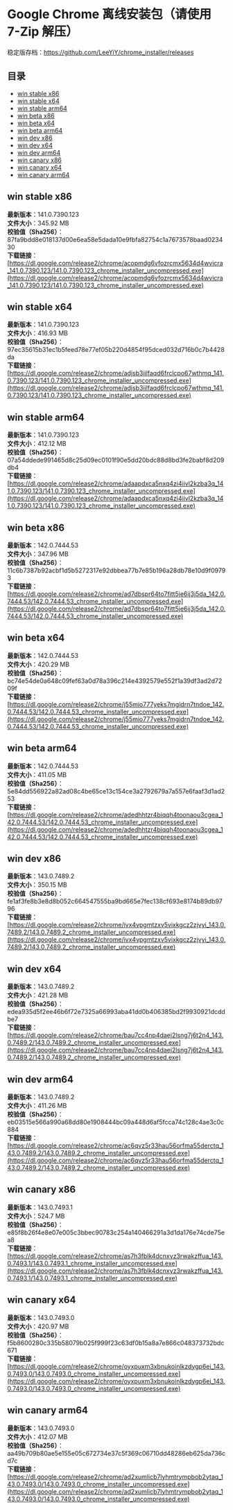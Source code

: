 # Google Chrome 离线安装包（请使用 7-Zip 解压）
稳定版存档：<https://github.com/LeeYiY/chrome_installer/releases>

## 目录
* [win stable x86](https://github.com/LeeYiY/chrome_installer?tab=readme-ov-file#win-stable-x86)
* [win stable x64](https://github.com/LeeYiY/chrome_installer?tab=readme-ov-file#win-stable-x64)
* [win stable arm64](https://github.com/LeeYiY/chrome_installer?tab=readme-ov-file#win-stable-arm64)
* [win beta x86](https://github.com/LeeYiY/chrome_installer?tab=readme-ov-file#win-beta-x86)
* [win beta x64](https://github.com/LeeYiY/chrome_installer?tab=readme-ov-file#win-beta-x64)
* [win beta arm64](https://github.com/LeeYiY/chrome_installer?tab=readme-ov-file#win-beta-arm64)
* [win dev x86](https://github.com/LeeYiY/chrome_installer?tab=readme-ov-file#win-dev-x86)
* [win dev x64](https://github.com/LeeYiY/chrome_installer?tab=readme-ov-file#win-dev-x64)
* [win dev arm64](https://github.com/LeeYiY/chrome_installer?tab=readme-ov-file#win-dev-arm64)
* [win canary x86](https://github.com/LeeYiY/chrome_installer?tab=readme-ov-file#win-canary-x86)
* [win canary x64](https://github.com/LeeYiY/chrome_installer?tab=readme-ov-file#win-canary-x64)
* [win canary arm64](https://github.com/LeeYiY/chrome_installer?tab=readme-ov-file#win-canary-arm64)

## win stable x86
**最新版本**：141.0.7390.123  
**文件大小**：345.92 MB  
**校验值（Sha256）**：87fa9bdd8e018137d00e6ea58e5dada10e9fbfa82754c1a7673578baad023430  
**下载链接**：[https://dl.google.com/release2/chrome/acopmdg6vfozrcmx5634d4wvicra_141.0.7390.123/141.0.7390.123_chrome_installer_uncompressed.exe](https://dl.google.com/release2/chrome/acopmdg6vfozrcmx5634d4wvicra_141.0.7390.123/141.0.7390.123_chrome_installer_uncompressed.exe)  

## win stable x64
**最新版本**：141.0.7390.123  
**文件大小**：416.93 MB  
**校验值（Sha256）**：97ec35615b31ec1b5feed78e77ef05b220d4854f95dced032d716b0c7b4428da  
**下载链接**：[https://dl.google.com/release2/chrome/adjsb3iilfaqd6frclcpo67wthmq_141.0.7390.123/141.0.7390.123_chrome_installer_uncompressed.exe](https://dl.google.com/release2/chrome/adjsb3iilfaqd6frclcpo67wthmq_141.0.7390.123/141.0.7390.123_chrome_installer_uncompressed.exe)  

## win stable arm64
**最新版本**：141.0.7390.123  
**文件大小**：412.12 MB  
**校验值（Sha256）**：07a54ddede991465d8c25d09ec0101f90e5dd20bdc88d8bd3fe2babf8d209db4  
**下载链接**：[https://dl.google.com/release2/chrome/adaapdxca5nxq4zi4iivl2kzba3q_141.0.7390.123/141.0.7390.123_chrome_installer_uncompressed.exe](https://dl.google.com/release2/chrome/adaapdxca5nxq4zi4iivl2kzba3q_141.0.7390.123/141.0.7390.123_chrome_installer_uncompressed.exe)  

## win beta x86
**最新版本**：142.0.7444.53  
**文件大小**：347.96 MB  
**校验值（Sha256）**：11c6b7387b92acbf1d5b5272317e92dbbea77b7e85b196a28db78e10d9f09793  
**下载链接**：[https://dl.google.com/release2/chrome/ad7dbspr64to7fitt5je6ij3j5da_142.0.7444.53/142.0.7444.53_chrome_installer_uncompressed.exe](https://dl.google.com/release2/chrome/ad7dbspr64to7fitt5je6ij3j5da_142.0.7444.53/142.0.7444.53_chrome_installer_uncompressed.exe)  

## win beta x64
**最新版本**：142.0.7444.53  
**文件大小**：420.29 MB  
**校验值（Sha256）**：bc74e54de0a648c09fef63a0d78a396c214e4392579e552f1a39df3ad2d7209f  
**下载链接**：[https://dl.google.com/release2/chrome/j55mio777yeks7mgidrn7tndoe_142.0.7444.53/142.0.7444.53_chrome_installer_uncompressed.exe](https://dl.google.com/release2/chrome/j55mio777yeks7mgidrn7tndoe_142.0.7444.53/142.0.7444.53_chrome_installer_uncompressed.exe)  

## win beta arm64
**最新版本**：142.0.7444.53  
**文件大小**：411.05 MB  
**校验值（Sha256）**：5e84dd556922a82ad08c4be65ce13c154ce3a2792679a7a557e6faaf3d1ad253  
**下载链接**：[https://dl.google.com/release2/chrome/adedhhtzr4biqqh4toonaou3cgea_142.0.7444.53/142.0.7444.53_chrome_installer_uncompressed.exe](https://dl.google.com/release2/chrome/adedhhtzr4biqqh4toonaou3cgea_142.0.7444.53/142.0.7444.53_chrome_installer_uncompressed.exe)  

## win dev x86
**最新版本**：143.0.7489.2  
**文件大小**：350.15 MB  
**校验值（Sha256）**：fe1af3fe8b3e8d8b052c664547555ba9bd665e7fec138cf693e8174b89db9796  
**下载链接**：[https://dl.google.com/release2/chrome/ivx4vpgmtzxv5vixkgcz2zjvyi_143.0.7489.2/143.0.7489.2_chrome_installer_uncompressed.exe](https://dl.google.com/release2/chrome/ivx4vpgmtzxv5vixkgcz2zjvyi_143.0.7489.2/143.0.7489.2_chrome_installer_uncompressed.exe)  

## win dev x64
**最新版本**：143.0.7489.2  
**文件大小**：421.28 MB  
**校验值（Sha256）**：edea935d5f2ee46b6f72e7325a66993aba41dd0b406385bd2f9930921dcddbe7  
**下载链接**：[https://dl.google.com/release2/chrome/bau7cc4np4daej2lsng7j6t2n4_143.0.7489.2/143.0.7489.2_chrome_installer_uncompressed.exe](https://dl.google.com/release2/chrome/bau7cc4np4daej2lsng7j6t2n4_143.0.7489.2/143.0.7489.2_chrome_installer_uncompressed.exe)  

## win dev arm64
**最新版本**：143.0.7489.2  
**文件大小**：411.26 MB  
**校验值（Sha256）**：eb03515e566a990a68dd80e1908444bc09a448d6af5fcca74c128c4ae3c0c884  
**下载链接**：[https://dl.google.com/release2/chrome/ac6qvz5r33hau56orfma55derctq_143.0.7489.2/143.0.7489.2_chrome_installer_uncompressed.exe](https://dl.google.com/release2/chrome/ac6qvz5r33hau56orfma55derctq_143.0.7489.2/143.0.7489.2_chrome_installer_uncompressed.exe)  

## win canary x86
**最新版本**：143.0.7493.1  
**文件大小**：524.7 MB  
**校验值（Sha256）**：e85f8b26f4e8e07e005c3bbec90783c254a140466291a3d1da176e74cde75ea8  
**下载链接**：[https://dl.google.com/release2/chrome/as7h3fblk4dcnxyz3rwakzffua_143.0.7493.1/143.0.7493.1_chrome_installer_uncompressed.exe](https://dl.google.com/release2/chrome/as7h3fblk4dcnxyz3rwakzffua_143.0.7493.1/143.0.7493.1_chrome_installer_uncompressed.exe)  

## win canary x64
**最新版本**：143.0.7493.0  
**文件大小**：420.97 MB  
**校验值（Sha256）**：f5b8600280c335b58079b025f999f23c63df0b15a8a7e866c048373732bdc671  
**下载链接**：[https://dl.google.com/release2/chrome/oyxpuxm3xbnukoinlkzdygp6ei_143.0.7493.0/143.0.7493.0_chrome_installer_uncompressed.exe](https://dl.google.com/release2/chrome/oyxpuxm3xbnukoinlkzdygp6ei_143.0.7493.0/143.0.7493.0_chrome_installer_uncompressed.exe)  

## win canary arm64
**最新版本**：143.0.7493.0  
**文件大小**：412.07 MB  
**校验值（Sha256）**：aa49b709b80ae5e155e05c672734e37c5f369c06710dd48286eb625da736cd7c  
**下载链接**：[https://dl.google.com/release2/chrome/ad2xumlicb7lyhmtrympbob2ytaq_143.0.7493.0/143.0.7493.0_chrome_installer_uncompressed.exe](https://dl.google.com/release2/chrome/ad2xumlicb7lyhmtrympbob2ytaq_143.0.7493.0/143.0.7493.0_chrome_installer_uncompressed.exe)  

